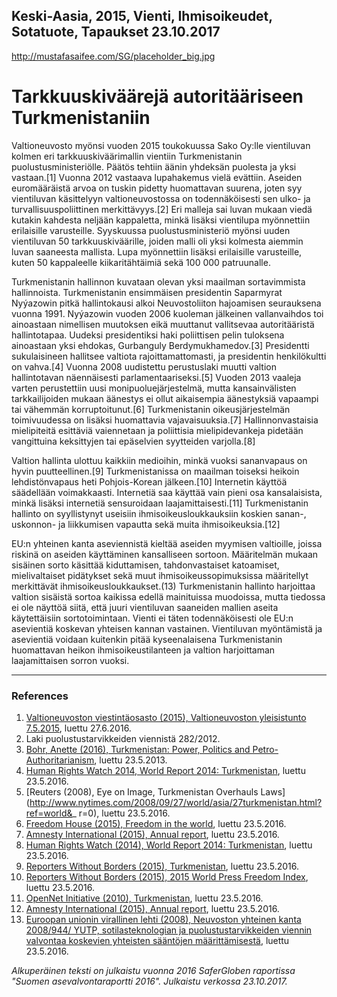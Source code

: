 Keski-Aasia, 2015, Vienti, Ihmisoikeudet, Sotatuote, Tapaukset
23.10.2017
-
http://mustafasaifee.com/SG/placeholder_big.jpg


# Tarkkuuskiväärejä autoritääriseen Turkmenistaniin

Valtioneuvosto myönsi vuoden 2015 toukokuussa Sako Oy:lle vientiluvan kolmen eri tarkkuuskiväärimallin vientiin Turkmenistanin puolustusministeriölle. Päätös tehtiin äänin yhdeksän puolesta ja yksi vastaan.[1] Vuonna 2012 vastaava lupahakemus vielä evättiin. Aseiden euromääräistä arvoa on tuskin pidetty huomattavan suurena, joten syy vientiluvan käsittelyyn valtioneuvostossa on todennäköisesti sen ulko- ja turvallisuuspoliittinen merkittävyys.[2] Eri malleja sai luvan mukaan viedä kutakin kahdesta neljään kappaletta, minkä lisäksi vientilupa myönnettiin erilaisille varusteille. Syyskuussa puolustusministeriö myönsi uuden vientiluvan 50 tarkkuuskiväärille, joiden malli oli yksi kolmesta aiemmin luvan saaneesta mallista. Lupa myönnettiin lisäksi erilaisille varusteille, kuten 50 kappaleelle kiikaritähtäimiä sekä 100 000 patruunalle.

Turkmenistanin hallinnon kuvataan olevan yksi maailman sortavimmista hallinnoista. Turkmenistanin ensimmäisen presidentin Saparmyrat Nyýazowin pitkä hallintokausi alkoi Neuvostoliiton hajoamisen seurauksena vuonna 1991. Nyýazowin vuoden 2006 kuoleman jälkeinen vallanvaihdos toi ainoastaan nimellisen muutoksen eikä muuttanut vallitsevaa autoritääristä hallintotapaa. Uudeksi presidentiksi haki poliittisen pelin tuloksena ainoastaan yksi ehdokas, Gurbanguly Berdymukhamedov.[3] Presidentti sukulaisineen hallitsee valtiota rajoittamattomasti, ja presidentin henkilökultti on vahva.[4] Vuonna 2008 uudistettu perustuslaki muutti valtion hallintotavan näennäisesti parlamentaariseksi.[5] Vuoden 2013 vaaleja varten perustettiin uusi monipuoluejärjestelmä, mutta kansainvälisten tarkkailijoiden mukaan äänestys ei ollut aikaisempia äänestyksiä vapaampi tai vähemmän korruptoitunut.[6] Turkmenistanin oikeusjärjestelmän toimivuudessa on lisäksi huomattavia vajavaisuuksia.[7] Hallinnonvastaisia mielipiteitä esittäviä vaiennetaan ja poliittisia mielipidevankeja pidetään vangittuina keksittyjen tai epäselvien syytteiden varjolla.[8]

Valtion hallinta ulottuu kaikkiin medioihin, minkä vuoksi sananvapaus on hyvin puutteellinen.[9] Turkmenistanissa on maailman toiseksi heikoin lehdistönvapaus heti Pohjois-Korean jälkeen.[10] Internetin käyttöä säädellään voimakkaasti. Internetiä saa käyttää vain pieni osa kansalaisista, minkä lisäksi internetiä sensuroidaan laajamittaisesti.[11] Turkmenistanin hallinto on syyllistynyt useisiin ihmisoikeusloukkauksiin koskien sanan-, uskonnon- ja liikkumisen vapautta sekä muita ihmisoikeuksia.[12]

EU:n yhteinen kanta aseviennistä kieltää aseiden myymisen valtioille, joissa riskinä on aseiden käyttäminen kansalliseen sortoon. Määritelmän mukaan sisäinen sorto käsittää kiduttamisen, tahdonvastaiset katoamiset, mielivaltaiset pidätykset sekä muut ihmisoikeussopimuksissa määritellyt merkittävät ihmisoikeusloukkaukset.(13) Turkmenistanin hallinto harjoittaa valtion sisäistä sortoa kaikissa edellä mainituissa muodoissa, mutta tiedossa ei ole näyttöä siitä, että juuri vientiluvan saaneiden mallien aseita käytettäisiin sortotoimintaan. Vienti ei täten todennäköisesti ole EU:n asevientiä koskevan yhteisen kannan vastainen. Vientiluvan myöntämistä ja asevientiä voidaan kuitenkin pitää kyseenalaisena Turkmenistanin huomattavan heikon ihmisoikeustilanteen ja valtion harjoittaman laajamittaisen sorron vuoksi.

***

### References

1. [Valtioneuvoston viestintäosasto (2015), Valtioneuvoston yleisistunto 7.5.2015](http://valtioneuvosto.fi/artikkeli/-/asset_publisher/10616/valtioneuvoston-yleisistunto-7-5-2015), luettu 27.6.2016.
2. Laki puolustustarvikkeiden viennistä 282/2012.
3.  [Bohr, Anette (2016), Turkmenistan: Power, Politics and Petro-Authoritarianism](https://www.chathamhouse.org/sites/files/chathamhouse/publications/research/2016-03-08-turkmenistan-bohr.pdf), luettu 23.5.2013.
4. [Human Rights Watch 2014, World Report 2014: Turkmenistan](https://www.hrw.org/world-report/2014/country-chapters/turkmenistan), luettu 23.5.2016.
5. [Reuters (2008), Eye on Image, Turkmenistan Overhauls Laws](http://www.nytimes.com/2008/09/27/world/asia/27turkmenistan.html?ref=world&_ r=0), luettu 23.5.2016.
6. [Freedom House (2015), Freedom in the world](https://freedomhouse.org/report/freedom-world/2015/turkmenistan), luettu 23.5.2016.
7. [Amnesty International (2015), Annual report](https://www.amnesty.org/en/countries/europe-and-central-asia/turkmenistan/report-turkmenistan/), luettu 23.5.2016.
8. [Human Rights Watch (2014), World Report 2014: Turkmenistan](https://www.hrw.org/world-report/2014/country-chapters/turkmenistan), luettu 23.5.2016.
9. [Reporters Without Borders (2015), Turkmenistan](https://rsf.org/en/turkmenistan#actions), luettu 23.5.2016.
10. [Reporters Without Borders (2015), 2015 World Press Freedom Index](https://rsf.org/en/ranking/2015), luettu 23.5.2016.
11. [OpenNet Initiative (2010), Turkmenistan](https://opennet.net/research/profiles/turkmenistan), luettu 23.5.2016.
12. [Amnesty International (2015), Annual report](https://www.amnesty.org/en/countries/europe-and-central-asia/turkmenistan/report-turkmenistan/), luettu 23.5.2016.
13. [Euroopan unionin virallinen lehti (2008), Neuvoston yhteinen kanta 2008/944/ YUTP, sotilasteknologian ja puolustustarvikkeiden viennin valvontaa koskevien yhteisten sääntöjen määrittämisestä](http://eur-lex.europa.eu/legal-content/FI/TXT/PDF/?uri=CELEX:32008E0944&from=FI), luettu 23.5.2016.

*Alkuperäinen teksti on julkaistu vuonna 2016 SaferGloben raportissa "Suomen asevalvontaraportti 2016".
Julkaistu verkossa 23.10.2017.*